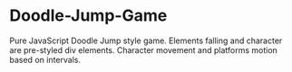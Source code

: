 # Doodle-Jump-Game
Pure JavaScript Doodle Jump style game.
Elements falling and character are pre-styled div elements.
Character movement and platforms motion based on intervals.

<img href="doodle-jump.jpg">
